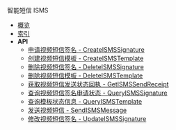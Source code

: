 <div class="sidebar_title icon__isms">智能短信 ISMS</div>


- [概览](api/isms-api/README.md)
- [索引](api/isms-api/index.md)
- **API**
    - [申请视频短信签名 - CreateISMSSignature](api/isms-api/create_isms_signature)
    - [创建视频短信模板 - CreateISMSTemplate](api/isms-api/create_isms_template)
    - [删除视频短信签名 - DeleteISMSSignature](api/isms-api/delete_isms_signature)
    - [删除视频短信模板 - DeleteISMSTemplate](api/isms-api/delete_isms_template)
    - [获取视频短信发送状态回执 - GetISMSSendReceipt](api/isms-api/get_isms_send_receipt)
    - [查询视频短信签名申请状态 - QueryISMSSignature](api/isms-api/query_isms_signature)
    - [查询模板状态信息 - QueryISMSTemplate](api/isms-api/query_isms_template)
    - [发送视频短信 - SendISMSMessage](api/isms-api/send_isms_message)
    - [修改视频短信签名 - UpdateISMSSignature](api/isms-api/update_isms_signature)

